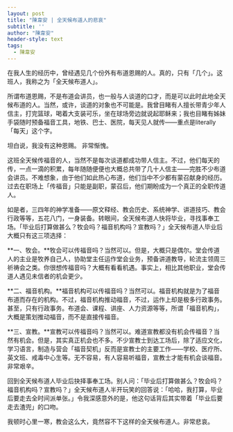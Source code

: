 ```yaml
---
layout: post
title: "陳韋安 | 全天候布道人的悲哀"
subtitle: ''
author: "陳韋安"
header-style: text
tags:
  - 陳韋安
---
```


在我人生的经历中，曾经遇见几个份外有布道恩赐的人。真的，只有「几个」。这班人，我称之为「全天候布道人」。

所谓布道恩赐，不是布道会讲员，也一般与人谈道的口才，而是可以此时此地全天候布道的人。当然，或许，谈道的对象也不可能是。我曾目睹有人擅长带青少年人信主，打完篮球，喝着大支装可乐，坐在球场旁边就说起耶稣来；我也目睹有姊妹手袋随时预备福音工具，地铁、巴士、医院，每天见人就传——重点是literally「每天」这个字。

坦白说，我没有这种恩赐。 非常惭愧。

这班全天候传福音的人，当然不是每次谈道都成功带人信主。不过，他们每天的传，一点一滴的积累，每年随随便便也大概总共带了几十人信主——完胜不少布道会讲员。不难想象，由于他们如此热心布道，他们当中不少都有蒙召献身的经历。过去在职场上「传福音」只能是副职，蒙召后，他们期盼成为一个真正的全职传道人。

如是者，三四年的神学准备——原文释经、教会历史、系统神学、讲道技巧、教会行政等等，五花八门，一身装备。转眼间，全天候布道人快将毕业，寻找事奉工场。「毕业后打算做甚么？牧会吗？福音机构吗？宣教吗？」全天候布道人毕业后大概只有这三项选择：

**一、牧会。**牧会可以传福音吗？当然可以。但是，大概只是偶尔。堂会传道人的主业是牧养自己人，协助堂主任运作堂会业务，预备讲道教导，轮流主领周三祈祷会之类。你很想传福音吗？大概有看看机遇。事实上，相比其他职业，堂会传道人遇见未信者的机会更少。

**二、福音机构。**福音机构可以传福音吗？当然可以。福音机构就是为了福音布道而存在的机构。不过，福音机构推动福音，不过，运作上却是极多行政事务。甚至，只有行政事务。布道会、课程、讲座、人力资源等等，所谓「福音机构」，大概是策划推动福音，而不是直接传福音。

**三、宣教。**宣教可以传福音吗？当然可以。难道宣教都没有机会传福音？当然有机会。但是，其实真正机会也不多。不少宣教士到达工场后，除了适应文化，学习语言，制造与营会「福音契机」反而是宣教士的主要工作——学校、医疗所、英文班、戒毒中心生等。无不容易，有人容易听福音，宣教士才能有机会谈福音。非常艰辛。

回到全天候布道人毕业后抉择事奉工场。别人问：「毕业后打算做甚么？牧会吗？福音机构吗？宣教吗？」全天候布道人半开玩笑的回答说：「哈哈，我打算，毕业后要走去全时间派单张。」令我深感意外的是，他这句话背后其实带着「毕业后要走去渣兜」的口吻。

我顿时心里一寒，教会这么大，竟然容不下这样的全天候布道人。非常悲哀。


